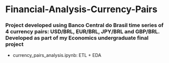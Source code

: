 # Financial-Analysis-Currency-Pairs

### Project developed using Banco Central do Brasil time series of 4 currency pairs: USD/BRL, EUR/BRL, JPY/BRL and GBP/BRL. Developed as part of my Economics undergraduate final project

- currency_pairs_analysis.ipynb: ETL + EDA
